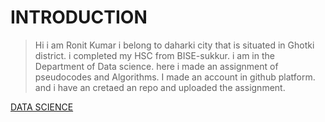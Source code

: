 # INTRODUCTION 
> Hi i am Ronit Kumar
> i belong to daharki city that is situated in Ghotki district.
> i completed my HSC from BISE-sukkur.
> i am in the  Department of Data science.
>  here i made an assignment of pseudocodes and Algorithms.
>  I made an account in github platform. and i have an cretaed an repo and uploaded the assignment.


[DATA SCIENCE](https://www.simplilearn.com/ice9/free_resources_article_thumb/Data-Science-vs.-Big-Data-vs.jpg)
